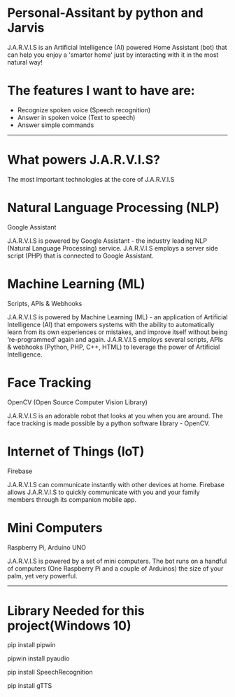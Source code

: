 # Personal-Assitant by python and Jarvis

J.A.R.V.I.S is an Artificial Intelligence (AI) powered Home Assistant (bot) that can help you enjoy a 'smarter home' just by interacting with it in the most natural way!

# The features I want to have are:

- Recognize spoken voice (Speech recognition)
- Answer in spoken voice (Text to speech)
- Answer simple commands

---------------------------------------------------------------------------------------------------------------------------------------------------

# What powers J.A.R.V.I.S?

The most important technologies at the core of J.A.R.V.I.S


# Natural Language Processing (NLP)

Google Assistant

J.A.R.V.I.S is powered by Google Assistant - the industry leading NLP (Natural Language Processing) service. J.A.R.V.I.S employs a server side script (PHP) that is connected to Google Assistant.


# Machine Learning (ML)

Scripts, APIs & Webhooks

J.A.R.V.I.S is powered by Machine Learning (ML) - an application of Artificial Intelligence (AI) that empowers systems with the ability to automatically learn from its own experiences or mistakes, and improve itself without being ‘re-programmed’ again and again. J.A.R.V.I.S employs several scripts, APIs & webhooks (Python, PHP, C++, HTML) to leverage the power of Artificial Intelligence.


# Face Tracking

OpenCV (Open Source Computer Vision Library)

J.A.R.V.I.S is an adorable robot that looks at you when you are around. The face tracking is made possible by a python software library - OpenCV.


# Internet of Things (IoT)

Firebase

J.A.R.V.I.S can communicate instantly with other devices at home. Firebase allows J.A.R.V.I.S to quickly communicate with you and your family members through its companion mobile app.


# Mini Computers

Raspberry Pi, Arduino UNO

J.A.R.V.I.S is powered by a set of mini computers. The bot runs on a handful of computers (One Raspberry Pi and a couple of Arduinos) the size of your palm, yet very powerful.

------------------------------------------------------------------------------------------------------------------------------------------------

# Library Needed for this project(Windows 10)
pip install pipwin

pipwin install pyaudio

pip install SpeechRecognition

pip install gTTS
